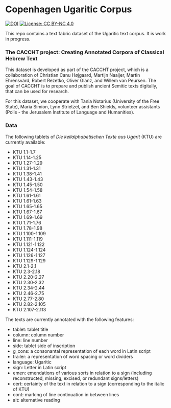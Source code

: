 # Copenhagen Ugaritic Corpus

[![DOI](https://zenodo.org/badge/DOI/10.5281/zenodo.10695308.svg)](https://doi.org/10.5281/zenodo.10695308)
[![License: CC BY-NC 4.0](https://img.shields.io/badge/License-CC_BY--NC_4.0-lightgrey.svg)](https://creativecommons.org/licenses/by-nc/4.0/)

This repo contains a text fabric dataset of the Ugaritic text corpus. It is work in progress.

### The CACCHT project: Creating Annotated Corpora of Classical Hebrew Text
This dataset is developed as part of the CACCHT project, which is a collaboration of Christian Canu Højgaard, Martijn Naaijer, Martin Ehrensvärd, Robert Rezetko, Oliver Glanz, and Willem van Peursen. The goal of CACCHT is to prepare and publish ancient Semitic texts digitally, that can be used for research.

For this dataset, we cooperate with Tania Notarius (University of the Free State), Maria Simion, Lynn Strietzel, and Ben Shields, volunteer assistants (Polis - the Jerusalem Institute of Language and Humanities).

### Data
The following tablets of *Die keilalphabetischen Texte aus Ugarit* (KTU) are currently available:

- KTU 1.1-1.7
- KTU 1.14-1.25
- KTU 1.27-1.29
- KTU 1.31-1.31
- KTU 1.38-1.41
- KTU 1.43-1.43
- KTU 1.45-1.50
- KTU 1.54-1.58
- KTU 1.61-1.61
- KTU 1.61-1.63
- KTU 1.65-1.65
- KTU 1.67-1.67
- KTU 1.69-1.69
- KTU 1.71-1.76
- KTU 1.78-1.98
- KTU 1.100-1.109
- KTU 1.111-1.119
- KTU 1.121-1.122
- KTU 1.124-1.124
- KTU 1.126-1.127
- KTU 1.129-1.129
- KTU 2.1-2.1
- KTU 2.3-2.18
- KTU 2.20-2.27
- KTU 2.30-2.32
- KTU 2.34-2.44
- KTU 2.46-2.75
- KTU 2.77-2.80
- KTU 2.82-2.105
- KTU 2.107-2.113

The texts are currently annotated with the following features:

- tablet: tablet title
- column: column number
- line: line number
- side: tablet side of inscription
- g_cons: a consonantal representation of each word in Latin script
- trailer: a representation of word spacing or word dividers
- language: Ugaritic
- sign: Letter in Latin script
- emen: emendations of various sorts in relation to a sign (including reconstructed, missing, excised, or redundant signs/letters)
- cert: certainty of the text in relation to a sign (corresponding to the italic of KTU)
- cont: marking of line continuation in between lines
- alt: alternative reading

